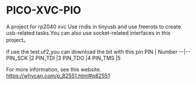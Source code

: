 # PICO-XVC-PIO
A project for rp2040 xvc
Use rndis in tinyusb and use freerots to create usb-related tasks.You can also use socket-related interfaces in this project。

if use the test.uf2,you can download the bit with this pin
PIN | Number
--|--
PIN_SCK |2
PIN_TDI |3
PIN_TDO |4
PIN_TMS |5

For more information, see this website.
https://whycan.com/p_82551.html#p82551
